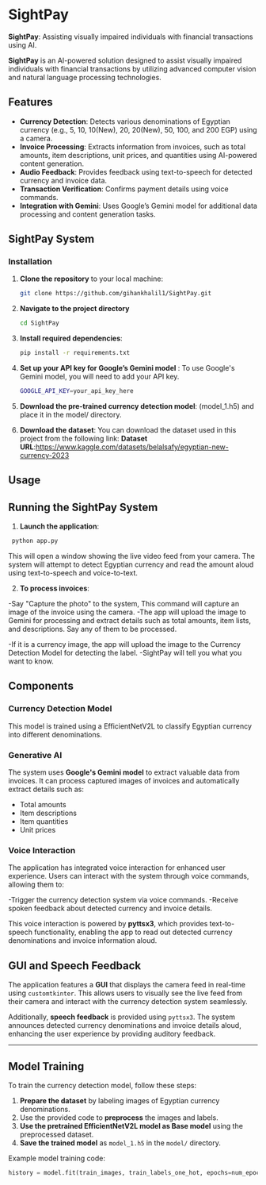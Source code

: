 # SightPay
**SightPay**: Assisting visually impaired individuals with financial transactions using AI.

**SightPay** is an AI-powered solution designed to assist visually impaired individuals with financial transactions by utilizing advanced computer vision and natural language processing technologies.

## Features
- **Currency Detection**: Detects various denominations of Egyptian currency (e.g., 5, 10, 10(New), 20, 20(New), 50, 100, and 200 EGP) using a camera.
- **Invoice Processing**: Extracts information from invoices, such as total amounts, item descriptions, unit prices, and quantities using AI-powered content generation.
- **Audio Feedback**: Provides feedback using text-to-speech for detected currency and invoice data.
- **Transaction Verification**: Confirms payment details using voice commands.
- **Integration with Gemini**: Uses Google’s Gemini model for additional data processing and content generation tasks.

## SightPay System

### Installation

1. **Clone the repository** to your local machine:
   ```bash
   git clone https://github.com/gihankhalil1/SightPay.git
   ```
2. **Navigate to the project directory**
   ```bash
   cd SightPay
   ```
3. **Install required dependencies**:
   ```bash
   pip install -r requirements.txt
   ```
4. **Set up your API key for Google’s Gemini model** :
   To use Google's Gemini model, you will need to add your API key.
      ```bash
     GOOGLE_API_KEY=your_api_key_here
      ```

5. **Download the pre-trained currency detection model**:
   (model_1.h5) and place it in the model/ directory.
6. **Download the dataset**:
   You can download the dataset used in this project from the following link:
   **Dataset URL**:https://www.kaggle.com/datasets/belalsafy/egyptian-new-currency-2023
   
## Usage 
## Running the SightPay System
1. **Launch the application**:
  ```bash
   python app.py
   ```
This will open a window showing the live video feed from your camera. The system will attempt to detect Egyptian currency and read the amount aloud using text-to-speech and voice-to-text.

2. **To process invoices**:

-Say "Capture the photo" to the system, This command will capture an image of the invoice using the camera.
-The app will upload the image to Gemini for processing and extract details such as total amounts, item lists, and descriptions. Say any of them to be processed.

-If it is a currency image, the app will upload the image to the Currency Detection Model for detecting the label.
-SightPay will tell you what you want to know.

## Components

### Currency Detection Model
 This model is trained using a EfficientNetV2L to classify Egyptian currency into different denominations.

### Generative AI
The system uses **Google's Gemini model** to extract valuable data from invoices. It can process captured images of invoices and automatically extract details such as:
- Total amounts
- Item descriptions
- Item quantities
- Unit prices

 ### Voice Interaction
The application has integrated voice interaction for enhanced user experience. Users can interact with the system through voice commands, allowing them to:

-Trigger the currency detection system via voice commands.
-Receive spoken feedback about detected currency and invoice details.
  
This voice interaction is powered by **pyttsx3**, which provides text-to-speech functionality, enabling the app to read out detected currency denominations and invoice information aloud.

## GUI and Speech Feedback

The application features a **GUI** that displays the camera feed in real-time using `customtkinter`. This allows users to visually see the live feed from their camera and interact with the currency detection system seamlessly.

Additionally, **speech feedback** is provided using `pyttsx3`. The system announces detected currency denominations and invoice details aloud, enhancing the user experience by providing auditory feedback.

---

## Model Training

To train the currency detection model, follow these steps:

1. **Prepare the dataset** by labeling images of Egyptian currency denominations.
2. Use the provided code to **preprocess** the images and labels.
3. **Use the pretrained EfficientNetV2L model as Base model** using the preprocessed dataset.
4. **Save the trained model** as `model_1.h5` in the `model/` directory.

Example model training code:

```python
history = model.fit(train_images, train_labels_one_hot, epochs=num_epochs, batch_size=batch_size, validation_data=(valid_images, valid_labels_one_hot))


